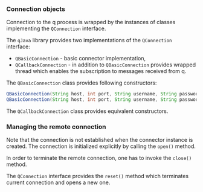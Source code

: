 ### Connection objects

Connection to the q process is wrapped by the instances of classes implementing the `QConnection` interface.

The `qJava` library provides two implementations of the `QConnection` interface:
* `QBasicConnection` - basic connector implementation,
* `QCallbackConnection` - in addition to `QBasicConnection` provides wrapped thread which enables the subscription to messages received from q.

The `QBasicConnection` class provides following constructors:
```java
QBasicConnection(String host, int port, String username, String password)
QBasicConnection(String host, int port, String username, String password, String encoding)
```

The `QCallbackConnection` class provides equivalent constructors.


### Managing the remote connection

Note that the connection is not established when the connector instance is created. 
The connection is initialized explicitly by calling the `open()` method.

In order to terminate the remote connection, one has to invoke the `close()` method.

The `QConnection` interface provides the `reset()` method which terminates current connection and opens a new one.
